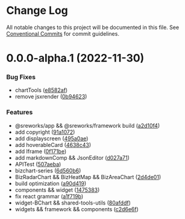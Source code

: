 # Change Log

All notable changes to this project will be documented in this file.
See [Conventional Commits](https://conventionalcommits.org) for commit guidelines.

# 0.0.0-alpha.1 (2022-11-30)


### Bug Fixes

* chartTools ([e8582af](https://github.com/alibaba/SREWorks/commit/e8582af8610406b3679314df673ae2535eaaa061))
* remove jsxrender ([0b94623](https://github.com/alibaba/SREWorks/commit/0b94623e750c7a6b48eeb6ae5ec16092225c8fc2))


### Features

* @sreworks/app && @sreworks/framework  build ([a2d10f4](https://github.com/alibaba/SREWorks/commit/a2d10f48df8d32656032fa452c9e9cc074764795))
* add copyright ([91a1072](https://github.com/alibaba/SREWorks/commit/91a10729e4d184b6d6a861f81db636e14eb01ae2))
* add displayscreen ([495a0ae](https://github.com/alibaba/SREWorks/commit/495a0aed2f3a7f0564655f0f4ee7a919f94b2297))
* add hoverableCard ([4638c43](https://github.com/alibaba/SREWorks/commit/4638c430ac96ffeb10549819435c028ea8f24cb5))
* add Iframe ([0f171be](https://github.com/alibaba/SREWorks/commit/0f171be8385e607015c1df6ea810d13d1f24d942))
* add markdownComp && JsonEditor ([d027a71](https://github.com/alibaba/SREWorks/commit/d027a71f552411c61d02bd60522fca79b739140d))
* APITest ([507aeba](https://github.com/alibaba/SREWorks/commit/507aeba1d4a0fd6d333d1bd1802c0bc9ce6acdb3))
* bizchart-series ([6d560b6](https://github.com/alibaba/SREWorks/commit/6d560b624ff7e707c2863b0b3e3b79a6ebc34eb2))
* BizRadarChart && BizHeatMap && BizAreaChart ([2d4de01](https://github.com/alibaba/SREWorks/commit/2d4de0186562c91dd989706126828bd2da1ac435))
* build optimization ([a90d419](https://github.com/alibaba/SREWorks/commit/a90d419e06b34c31467c4aded5c84ecd6979449e))
* components && widget ([1475383](https://github.com/alibaba/SREWorks/commit/1475383f14294cf574d76b5bed65dd9fcddf84dc))
* fix react grammar ([a1f719b](https://github.com/alibaba/SREWorks/commit/a1f719bf449492df4a798d6ad1a7399068f9c147))
* widget-BChart && shared-tools-utils ([80afddf](https://github.com/alibaba/SREWorks/commit/80afddfda434da422204a4e44bb5546b4c7b6c55))
* widgets && framework && components ([c2d6e6f](https://github.com/alibaba/SREWorks/commit/c2d6e6f16de5cfd3aaaf52fbff649acc94d13bd1))
